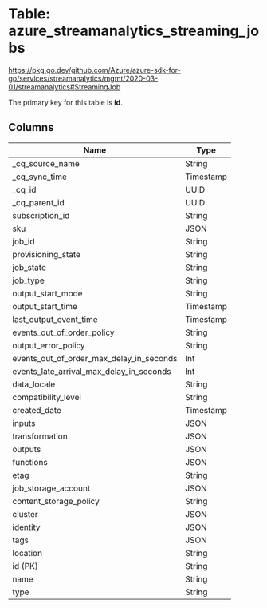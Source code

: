 # Table: azure_streamanalytics_streaming_jobs

https://pkg.go.dev/github.com/Azure/azure-sdk-for-go/services/streamanalytics/mgmt/2020-03-01/streamanalytics#StreamingJob

The primary key for this table is **id**.



## Columns
| Name          | Type          |
| ------------- | ------------- |
|_cq_source_name|String|
|_cq_sync_time|Timestamp|
|_cq_id|UUID|
|_cq_parent_id|UUID|
|subscription_id|String|
|sku|JSON|
|job_id|String|
|provisioning_state|String|
|job_state|String|
|job_type|String|
|output_start_mode|String|
|output_start_time|Timestamp|
|last_output_event_time|Timestamp|
|events_out_of_order_policy|String|
|output_error_policy|String|
|events_out_of_order_max_delay_in_seconds|Int|
|events_late_arrival_max_delay_in_seconds|Int|
|data_locale|String|
|compatibility_level|String|
|created_date|Timestamp|
|inputs|JSON|
|transformation|JSON|
|outputs|JSON|
|functions|JSON|
|etag|String|
|job_storage_account|JSON|
|content_storage_policy|String|
|cluster|JSON|
|identity|JSON|
|tags|JSON|
|location|String|
|id (PK)|String|
|name|String|
|type|String|
